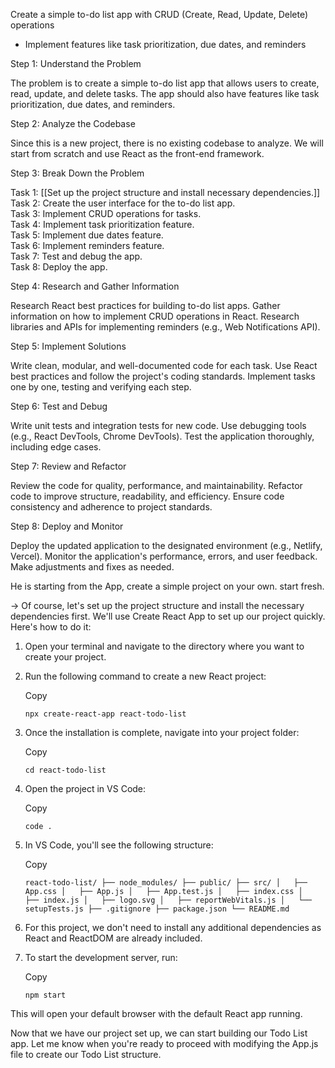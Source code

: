 Create a simple to-do list app with CRUD (Create, Read, Update, Delete) operations
    
- Implement features like task prioritization, due dates, and reminders



Step 1: Understand the Problem

The problem is to create a simple to-do list app that allows users to create, read, update, and delete tasks. The app should also have features like task prioritization, due dates, and reminders.

Step 2: Analyze the Codebase

Since this is a new project, there is no existing codebase to analyze. We will start from scratch and use React as the front-end framework.

Step 3: Break Down the Problem

Task 1: [[Set up the project structure and install necessary dependencies.]] 
Task 2: Create the user interface for the to-do list app.  
Task 3: Implement CRUD operations for tasks.  
Task 4: Implement task prioritization feature.  
Task 5: Implement due dates feature.  
Task 6: Implement reminders feature.  
		Task 7: Test and debug the app.  
Task 8: Deploy the app.

Step 4: Research and Gather Information

Research React best practices for building to-do list apps. Gather information on how to implement CRUD operations in React. Research libraries and APIs for implementing reminders (e.g., Web Notifications API).

Step 5: Implement Solutions

Write clean, modular, and well-documented code for each task. Use React best practices and follow the project's coding standards. Implement tasks one by one, testing and verifying each step.

Step 6: Test and Debug

Write unit tests and integration tests for new code. Use debugging tools (e.g., React DevTools, Chrome DevTools). Test the application thoroughly, including edge cases.

Step 7: Review and Refactor

Review the code for quality, performance, and maintainability. Refactor code to improve structure, readability, and efficiency. Ensure code consistency and adherence to project standards.

Step 8: Deploy and Monitor

Deploy the updated application to the designated environment (e.g., Netlify, Vercel). Monitor the application's performance, errors, and user feedback. Make adjustments and fixes as needed.



He is starting from the App, create a simple project on your own. start fresh. 

-> Of course, let's set up the project structure and install the necessary dependencies first. We'll use Create React App to set up our project quickly. Here's how to do it:

1. Open your terminal and navigate to the directory where you want to create your project.
2. Run the following command to create a new React project:
    
    Copy
    
    `npx create-react-app react-todo-list`
    
3. Once the installation is complete, navigate into your project folder:
    
    Copy
    
    `cd react-todo-list`
    
4. Open the project in VS Code:
    
    Copy
    
    `code .`
    
5. In VS Code, you'll see the following structure:
    
    Copy
    
    `react-todo-list/ ├── node_modules/ ├── public/ ├── src/ │   ├── App.css │   ├── App.js │   ├── App.test.js │   ├── index.css │   ├── index.js │   ├── logo.svg │   ├── reportWebVitals.js │   └── setupTests.js ├── .gitignore ├── package.json └── README.md`
    
6. For this project, we don't need to install any additional dependencies as React and ReactDOM are already included.
7. To start the development server, run:
    
    Copy
    
    `npm start`
    

This will open your default browser with the default React app running.

Now that we have our project set up, we can start building our Todo List app. Let me know when you're ready to proceed with modifying the App.js file to create our Todo List structure.